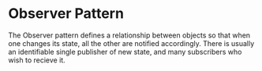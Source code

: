 # Observer Pattern

The Observer pattern defines a relationship between objects so that when one changes its state, all the other are notified accordingly. 
There is usually an identifiable single publisher of new state, and many subscribers who wish to recieve it.
